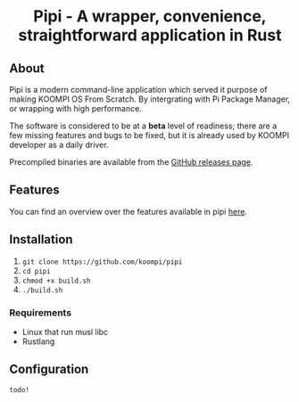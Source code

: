 <h1 align="center">Pipi - A wrapper, convenience, straightforward application in Rust</h1>


## About
Pipi is a modern command-line application which served it purpose of making KOOMPI OS From Scratch. By intergrating with Pi Package Manager, or wrapping with high performance.

The software is considered to be at a **beta** level of readiness; there are
a few missing features and bugs to be fixed, but it is already used by KOOMPI developer as a daily driver.

Precompiled binaries are available from the [GitHub releases page](https://github.com/pipi/pipi/releases).


## Features

You can find an overview over the features available in pipi [here](./docs/features.md).


## Installation

1. `git clone https://github.com/koompi/pipi`
2. `cd pipi`
3. `chmod +x build.sh`
4. `./build.sh`

### Requirements

- Linux that run musl libc
- Rustlang

## Configuration

`todo!`
